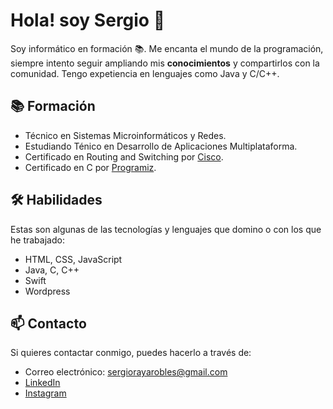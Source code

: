 # Hola! soy Sergio 👋

Soy informático en formación 📚. Me encanta el mundo de la programación, siempre intento seguir ampliando mis **conocimientos** y compartirlos con la comunidad. Tengo expetiencia en lenguajes como Java y C/C++.

## 📚 Formación

- Técnico en Sistemas Microinformáticos y Redes.
- Estudiando Ténico en Desarrollo de Aplicaciones Multiplataforma.
- Certificado en Routing and Switching por [Cisco](https://www.cisco.com/#tabs-ca9b217826-item-1b113ceb83-tab).
- Certificado en C por [Programiz](https://programiz.pro/certificates/detail/B456A96C3F63).

## 🛠️ Habilidades

Estas son algunas de las tecnologías y lenguajes que domino o con los que he trabajado:

- HTML, CSS, JavaScript
- Java, C, C++
- Swift
- Wordpress

## 📫 Contacto

Si quieres contactar conmigo, puedes hacerlo a través de:

- Correo electrónico: sergiorayarobles@gmail.com
- [LinkedIn](https://www.linkedin.com/in/sergio-raya-robles-60318626a/)
- [Instagram](https://www.instagram.com/sergio_raya17/)

<!---
SergioRaya17/SergioRaya17 is a ✨ special ✨ repository because its `README.md` (this file) appears on your GitHub profile.
You can click the Preview link to take a look at your changes.
--->
